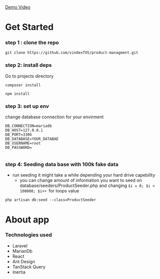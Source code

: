 [Demo Video](https://www.youtube.com/watch?v=dnrs0A0eAq0)


# Get Started

### step 1 : clone the repo

```
git clone https://github.com/vindexTOS/product-managment.git
```

### step 2: install deps

Go to projects directory

```
composer install

npm install
```

### step 3: set up env

change database connection for your envirment

```
DB_CONNECTION=mariadb
DB_HOST=127.0.0.1
DB_PORT=3306
DB_DATABASE=YOUR_DATABAE
DB_USERNAME=root
DB_PASSWORD=


```

### step 4: Seeding data base with 100k fake data

- run seeding
  it might take a while depending your hard drive capebility
  - you can change amount of information you want to seed on database/seeders/ProductSeeder.php and changing  `$i = 0; $i < 100000; $i++ `for loops value
```
php artisan db:seed --class=ProductSeeder
```

# About app

### Technologies used

- Laravel
- MarianDb
- React
- Ant Design
- TanStack Query
- Inertia
